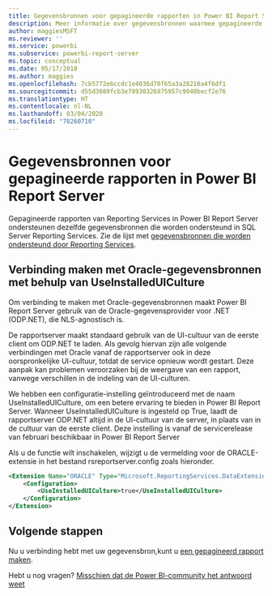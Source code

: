 ```yaml
---
title: Gegevensbronnen voor gepagineerde rapporten in Power BI Report Server
description: Meer informatie over gegevensbronnen waarmee gepagineerde rapporten (.rdl) in Power BI Report Server verbinding kunnen maken.
author: maggiesMSFT
ms.reviewer: ''
ms.service: powerbi
ms.subservice: powerbi-report-server
ms.topic: conceptual
ms.date: 05/17/2018
ms.author: maggies
ms.openlocfilehash: 7cb5772e6ccdc1e4036d70f65a3a28210a4f6df1
ms.sourcegitcommit: d55d3089fcb3e78930326975957c9940becf2e76
ms.translationtype: HT
ms.contentlocale: nl-NL
ms.lasthandoff: 03/04/2020
ms.locfileid: "78260710"
---
```

# <a name="paginated-report-data-sources--in-power-bi-report-server"></a>Gegevensbronnen voor gepagineerde rapporten in Power BI Report Server
Gepagineerde rapporten van Reporting Services in Power BI Report Server ondersteunen dezelfde gegevensbronnen die worden ondersteund in SQL Server Reporting Services. Zie de lijst met [gegevensbronnen die worden ondersteund door Reporting Services](https://docs.microsoft.com/sql/reporting-services/report-data/data-sources-supported-by-reporting-services-ssrs).

## <a name="connect-to-oracle-data-sources-with-useinstalleduiculture"></a>Verbinding maken met Oracle-gegevensbronnen met behulp van UseInstalledUICulture

Om verbinding te maken met Oracle-gegevensbronnen maakt Power BI Report Server gebruik van de Oracle-gegevensprovider voor .NET (ODP.NET), die NLS-agnostisch is.

De rapportserver maakt standaard gebruik van de UI-cultuur van de eerste client om ODP.NET te laden.  Als gevolg hiervan zijn alle volgende verbindingen met Oracle vanaf de rapportserver ook in deze oorspronkelijke UI-cultuur, totdat de service opnieuw wordt gestart.  Deze aanpak kan problemen veroorzaken bij de weergave van een rapport, vanwege verschillen in de indeling van de UI-culturen.

We hebben een configuratie-instelling geïntroduceerd met de naam UseInstalledUICulture, om een betere ervaring te bieden in Power BI Report Server. Wanneer UseInstalledUICulture is ingesteld op True, laadt de rapportserver ODP.NET altijd in de UI-cultuur van de server, in plaats van in de cultuur van de eerste client.
Deze instelling is vanaf de servicerelease van februari beschikbaar in Power BI Report Server

Als u de functie wilt inschakelen, wijzigt u de vermelding voor de ORACLE-extensie in het bestand rsreportserver.config zoals hieronder.
```xml
<Extension Name="ORACLE" Type="Microsoft.ReportingServices.DataExtensions.OracleClientConnectionWrapper,Microsoft.ReportingServices.DataExtensions">
    <Configuration>
        <UseInstalledUICulture>true</UseInstalledUICulture>
    </Configuration>
</Extension>
```

## <a name="next-steps"></a>Volgende stappen
Nu u verbinding hebt met uw gegevensbron,kunt u [een gepagineerd rapport maken](quickstart-create-paginated-report.md).  


Hebt u nog vragen? [Misschien dat de Power BI-community het antwoord weet](https://community.powerbi.com/)
